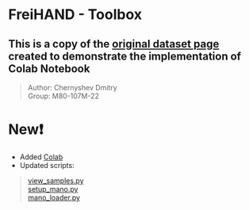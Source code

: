 # FreiHAND - Toolbox
## This is a copy of the [original dataset page](https://github.com/lmb-freiburg/freihand) created to demonstrate the implementation of Colab Notebook
> Author: Chernyshev Dmitry\
> Group: М80-107М-22

# New:exclamation:
* Added [Colab](https://colab.research.google.com/drive/18DIE-kFUWFhN0idea6lSlumWG_lKqJK4?usp=sharing)
* Updated scripts:
>  [view_samples.py](https://github.com/B3aRrrr/freihand/blob/master/view_samples.py)\
>  [setup_mano.py](https://github.com/B3aRrrr/freihand/blob/master/setup_mano.py)\
>  [mano_loader.py]()

